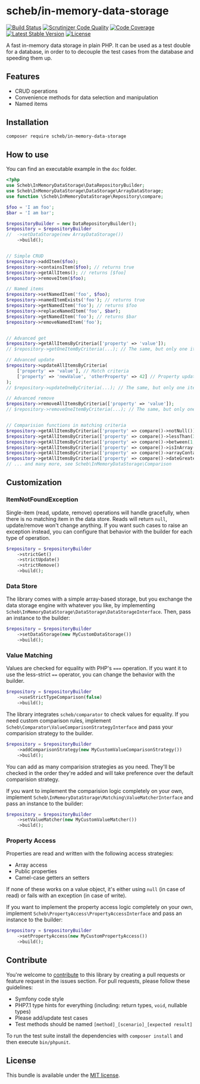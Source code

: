 scheb/in-memory-data-storage
============================

[![Build Status](https://travis-ci.org/scheb/in-memory-data-storage.svg?branch=master)](https://travis-ci.org/scheb/in-memory-data-storage)
[![Scrutinizer Code Quality](https://scrutinizer-ci.com/g/scheb/in-memory-data-storage/badges/quality-score.png?b=master)](https://scrutinizer-ci.com/g/scheb/in-memory-data-storage/?branch=master)
[![Code Coverage](https://scrutinizer-ci.com/g/scheb/in-memory-data-storage/badges/coverage.png?b=master)](https://scrutinizer-ci.com/g/scheb/in-memory-data-storage/?branch=master)
[![Latest Stable Version](https://poser.pugx.org/scheb/in-memory-data-storage/v/stable.svg)](https://packagist.org/packages/scheb/in-memory-data-storage)
[![License](https://poser.pugx.org/scheb/in-memory-data-storage/license.svg)](https://packagist.org/packages/scheb/in-memory-data-storage)

A fast in-memory data storage in plain PHP. It can be used as a test double for a database, in order to to decouple the
test cases from the database and speeding them up.

Features
--------

- CRUD operations
- Convenience methods for data selection and manipulation
- Named items

Installation
------------

```bash
composer require scheb/in-memory-data-storage
```

How to use
----------

You can find an executable example in the `doc` folder.

```php
<?php
use Scheb\InMemoryDataStorage\DataRepositoryBuilder;
use Scheb\InMemoryDataStorage\DataStorage\ArrayDataStorage;
use function \Scheb\InMemoryDataStorage\Repository\compare;

$foo = 'I am foo';
$bar = 'I am bar';

$repositoryBuilder = new DataRepositoryBuilder();
$repository = $repositoryBuilder
//  ->setDataStorage(new ArrayDataStorage())
    ->build();


// Simple CRUD
$repository->addItem($foo);
$repository->containsItem($foo); // returns true
$repository->getAllItems(); // returns [$foo]
$repository->removeItem($foo);

// Named items
$repository->setNamedItem('foo', $foo);
$repository->namedItemExists('foo'); // returns true
$repository->getNamedItem('foo'); // returns $foo
$repository->replaceNamedItem('foo', $bar);
$repository->getNamedItem('foo'); // returns $bar
$repository->removeNamedItem('foo');


// Advanced get
$repository->getAllItemsByCriteria(['property' => 'value']);
// $repository->getOneItemByCriteria(...); // The same, but only one item is retrieved

// Advanced update
$repository->updateAllItemsByCriteria(
    ['property' => 'value'], // Match criteria
    ['property' => 'newValue', 'otherProperty' => 42] // Property updates
);
// $repository->updateOneByCriteria(...); // The same, but only one item is updated

// Advanced remove
$repository->removeAllItemsByCriteria(['property' => 'value']);
// $repository->removeOneItemByCriteria(...); // The same, but only one item is removed


// Comparision functions in matching criteria
$repository->getAllItemsByCriteria(['property' => compare()->notNull()]);
$repository->getAllItemsByCriteria(['property' => compare()->lessThan(3)]);
$repository->getAllItemsByCriteria(['property' => compare()->between(1, 3)]);
$repository->getAllItemsByCriteria(['property' => compare()->isInArray([1, 2, 3])]);
$repository->getAllItemsByCriteria(['property' => compare()->arrayContains('arrayElement')]);
$repository->getAllItemsByCriteria(['property' => compare()->dateGreaterThan(new \DateTime('2018-01-01'))]);
// ... and many more, see Scheb\InMemoryDataStorage\Comparison
```

Customization
-------------

### ItemNotFoundException

Single-item (read, update, remove) operations will handle gracefully, when there is no matching item in the data store.
Reads will return `null`, update/remove won't change anything. If you want such cases to raise an exception instead, you
can configure that behavior with the builder for each type of operation.

```php
$repository = $repositoryBuilder
    ->strictGet()
    ->strictUpdate()
    ->strictRemove()
    ->build();
```

### Data Store

The library comes with a simple array-based storage, but you exchange the data storage engine with whatever you like, by
implementing `Scheb\InMemoryDataStorage\DataStorage\DataStorageInterface`. Then, pass an instance to the builder:

```php
$repository = $repositoryBuilder
    ->setDataStorage(new MyCustomDataStorage())
    ->build();
```

### Value Matching

Values are checked for equality with PHP's `===` operation. If you want it to use the less-strict `==` operator, you can
change the behavior with the builder.

```php
$repository = $repositoryBuilder
    ->useStrictTypeComparison(false)
    ->build();
```

The library integrates `scheb/comparator` to check values for equality. If you need custom comparison rules, implement
`Scheb\Comparator\ValueComparisonStrategyInterface` and pass your comparision strategy to the builder.

```php
$repository = $repositoryBuilder
    ->addComparisonStrategy(new MyCustomValueComparisonStrategy())
    ->build();
```

You can add as many comparision strategies as you need. They'll be checked in the order they're added and will take
preference over the default comparision strategy.

If you want to implement the comparision logic completely on your own, implement
`Scheb\InMemoryDataStorage\Matching\ValueMatcherInterface` and pass an instance to the builder:

```php
$repository = $repositoryBuilder
    ->setValueMatcher(new MyCustomValueMatcher())
    ->build();
```

### Property Access

Properties are read and written with the following access strategies:

- Array access
- Public properties
- Camel-case getters an setters

If none of these works on a value object, it's either using `null` (in case of read) or fails with an exception (in case
of write).

If you want to implement the property access logic completely on your own, implement
`Scheb\PropertyAccess\PropertyAccessInterface` and pass an instance to the builder:

```php
$repository = $repositoryBuilder
    ->setPropertyAccess(new MyCustomPropertyAccess())
    ->build();
```

Contribute
----------
You're welcome to [contribute](https://github.com/scheb/in-memory-data-storage/graphs/contributors) to this library by
creating a pull requests or feature request in the issues section. For pull requests, please follow these guidelines:

- Symfony code style
- PHP7.1 type hints for everything (including: return types, `void`, nullable types)
- Please add/update test cases
- Test methods should be named `[method]_[scenario]_[expected result]`

To run the test suite install the dependencies with `composer install` and then execute `bin/phpunit`.

License
-------
This bundle is available under the [MIT license](LICENSE).
